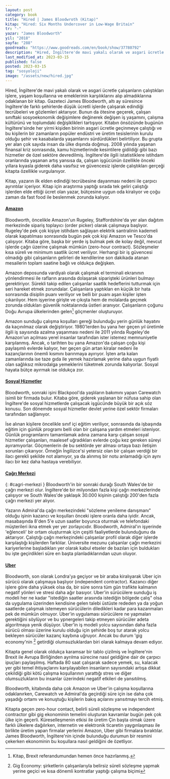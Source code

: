 ```yaml
---
layout: post
category: book
title: "Hired | James Bloodwroth (Kitap)"
kitap: "Hired: Six Months Undercover in Low-Wage Britain"
tr: "-"
yazar: "James Bloodworth"
yil: "2018"
sayfa: "288"
goodreads: "https://www.goodreads.com/en/book/show/37780792"
description: "Hired, İngiltere'de mavi yakalı olarak ve asgari ücretle çalışanların çalıştıkları işlere, yaşam koşullarına ve emeklerinin karşılıklarını alıp almadıklarına odaklanıyor."
last_modified_at: 2023-03-15
published: false
posted: 2023-03-15
tag: "sosyoloji"
image: "/assets/new/hired.jpg"
---
```


Hired, İngiltere'de mavi yakalı olarak ve asgari ücretle çalışanların çalıştıkları işlere, yaşam koşullarına ve emeklerinin karşılıklarını alıp almadıklarına odaklanan bir kitap. Gazeteci James Bloodworth, altı ay süresince İngiltere'de farklı şehirlerde düşük ücretli işlerde çalışarak edindiği tecrübeleri ve gözlemleri aktarıyor. Bunun da ötesine geçerek, çalışan sınıftaki sosyoekonomik değişimlere değinerek değişen iş yaşamını, çalışma kültürünü ve toplumdaki değişiklikleri tartışıyor. Kitabın önsözünde bugünün İngiltere'sinde her yirmi kişiden birinin asgari ücretle geçinmeye çalıştığı ve bu kişilerin bir zamanların popüler endüstri ve üretim tesislerinin kurulu olduğu şehir ve kasabalarda yaşamlarını sürdürdükleri belirtiliyor. Bu grupta yer alan çok sayıda insan da ülke dışında doğmuş. 2008 yılında yaşanan finansal kriz sonrasında, kamu hizmetlerinde kesintilere gidildiği gibi bazı hizmetler de özel sektöre devredilmiş. İngiltere'de ilgili istatistiklere istihdam oranlarında yaşanan artış yansısa da, çalışan işgücünün özellikle önceki yıllara kıyasla giderek daha vasıfsız ve güvencesiz işlerde çalıştıkları gerçeği kitapta özellikle vurgulanıyor.

Kitap, yazarın ilk elden edindiği tecrübesine dayanması nedeni ile çarpıcı ayrıntılar içeriyor. Kitap için araştırma yaptığı sırada tek geliri çalıştığı işlerden elde ettiği ücret olan yazar, bütçesine uygun oda kiralıyor ve çoğu zaman da fast food ile beslenmek zorunda kalıyor.

#### [Amazon](#amazon)

Bloodworth, öncelikle Amazon'un Rugeley, Staffordshire'da yer alan dağıtım merkezinde sipariş toplayıcı (order picker) olarak çalışmaya başlıyor. Rugeley'de pek çok kişiye istihdam sağlayan elektrik santralinin kademeli olarak kapatılması sonrasında bugün pek çok kişi Amazon ve Tesco'da çalışıyor. Kitaba göre, başka bir yerde iş bulmak pek de kolay değil, mevcut işlerde çağrı üzerine çalışmak mümkün (zero-hour contract). Sözleşmeler kısa süreli ve minimum saatlik ücret veriliyor. Herhangi bir iş güvencesi olmadığı gibi çalışanların gelirleri de kendilerine son dakikada atanan mesailerin toplam saatine bağlı ve oldukça değişken.

Amazon deposunda vardiyalı olarak çalışmak el terminali ekranının yönlendirmesi ile rafların arasında dolaşarak siparişteki ürünleri bulmayı gerektiriyor. Sürekli takip edilen çalışanlar saatlik hedeflerini tutturmak için seri hareket etmek zorundalar. Çalışanlara yaptıkları en küçük bir hata sonrasında disiplin puanı veriliyor ve belli bir puanı aşan kişiler işten çıkarılıyor. Hem işyerine girişte ve çıkışta hem de molalarda geçmek zorunda oldukları güvenlik noktalarında üstleri aranıyor. Çalışanların çoğunu Doğu Avrupa ülkelerinden gelen[^1] göçmenler oluşturuyor.

Amazon sunduğu çalışma koşulları gereği bulunduğu yerin günlük hayatını da kaçınılmaz olarak değiştiriyor. 1980'lerden bu yana her geçen yıl üretimle ilgili iş sayısında azalma yaşanması nedeni ile 2011 yılında Rugeley'de Amazon'un açılması yerel insanlar tarafından ister istemez memnuniyetle karşılanmış. Ancak, o tarihten bu yana Amazon'da çalışan çoğu kişi paylaşımlı evlerde kalıyor, her geçen gün artan kiralar nedeni ile kazançlarının önemli kısmını barınmaya ayırıyor. İşten arta kalan zamanlarında ise taze gıda ile yemek hazırlamak yerine daha uygun fiyatlı olan sağlıksız mikrodalga yemeklerini tüketmek zorunda kalıyorlar. Sosyal hayata bütçe ayırmak ise oldukça zor.

#### [Sosyal Hizmetler](#sosyal-hizmetler)

Bloodworth, sonraki işini Blackpool'da yaşlıların bakımını yapan Carewatch isimli bir firmada bulur. Kitaba göre, giderek yaşlanan bir nüfusa sahip olan İngiltere'de sosyal hizmetlerde çalışacak işgücünde büyük bir açık söz konusu. Son dönemde sosyal hizmetler devlet yerine özel sektör firmaları tarafından sağlanıyor.

İse alınan kişilere öncelikle sınıf içi eğitim veriliyor, sonrasında da işbaşında eğitim için günlük programı belli olan bir çalışana yardım etmeleri isteniyor. Günlük programlarını tamamlamak adına zamana karşı çalışan sosyal hizmetler çalışanları, maalesef uğradıkları evlerde çoğu kez gereken süreyi ayıramıyorlar. Göçmenlerin de bu sektörde yer alması ortaya bazı iletişim sorunları çıkarıyor. Örneğin İngilizce'si yetersiz olan bir çalışan verdiği bir ilacı gerekli şekilde not alamıyor, ya da alınmış bir notu anlamadığı için aynı ilacı bir kez daha hastaya verebiliyor.

#### [Çağrı Merkezi](#cagri-merkezi)
{: #cagri-merkezi }
Bloodworth'in bir sonraki durağı South Wales'de bir çağrı merkezi olur. İngiltere'de bir milyondan fazla kişi çağrı merkezlerinde çalışıyor ve South Wales'de yaklaşık 30.000 kişinin çalıştığı 200'den fazla çağrı merkezi yer alıyor.

Yazarın Admiral'da çağrı merkezindeki "sözleme yenileme danışmanı" olduğu işinin kazancı ve koşulları önceki işlere oranla daha iyidir. Ancak, masabaşında 8'den 5'e uzun saatler boyunca oturmak ve telefondaki müşterileri ikna etmek yer yer zorlayıcıdır. Bloodworth, Admiral'ın işyerinde 'eğlenceli' bir ortam oluşturmak için çeşitli faaliyetlerde bulunduğunu da aktarıyor. Çalıştığı çağrı merkezindeki çalışanlar profil olarak diğer işlerde karşılaştığı kişilerden farklılar. Üniversite mezunu çalışanlar çağrı merkezini kariyerlerine başladıkları yer olarak kabul etseler de bazıları için buldukları bu işte geçirdikleri süre en başta planladıklarından uzun oluyor.

#### [Uber](#uber)

Bloodworth, son olarak Londra'ya geçiyor ve bir araba kiralıyarak Uber için sürücü olarak çalışmaya başlıyor (ındependent contractor). Kazancı diğer işlere göre daha yüksek olsa da, bir süre sonra tüm gün trafikte kalmanın negatif yönleri ve stresi daha ağır basıyor. Uber'in sürücülere sunduğu iş modeli her ne kadar "istediğin saatler arasında istediğin bölgede çalış" olsa da uygulama üzerinden kendisine gelen talebi üstüste rededen ya da yoğun saatlerde çalışmak istemeyen sürücülerin diledikleri kadar para kazanmaları pek de mümkün olmuyor. Uber'in uygulaması sürücülere ne yapmaları gerektiğini söylüyor ve bu ypnergeleri takip etmeyen sürücüler adeta algoritmaya yenik düşüyor. Uber'in iş modeli yolcu sayısından daha fazla sürücü olması üzerine kurulu olduğu için şehirde boş tur atarak yolcu bekleyen sürücüler kazanç kaybına uğruyor. Ancak bu durum 'gig economy'nin [^2] getirdiği olumsuzluklardan biri olarak kalmaya devam ediyor. 

Kitapta genel olarak oldukça karamsar bir tablo çizilmiş ve İngiltere'nin Brexit ile Avrupa Birliğinden ayrılma sürecine nasıl geldiğine dair de çarpıcı ipuçları paylaşılmış. Haftada 80 saat çalışarak sadece yemek, su, kalacak yer gibi temel ihtiyaçlarını karşılayabilen insanların sayısındaki artışa dikkat çekildiği gibi kötü çalışma koşullarının yarattığı stres ve diğer olumsuzlukların bu insanlar üzerindeki negatif etkileri de yansıtılmış.
 
Bloodworth, kitabında daha çok Amazon ve Uber'in çalışma koşullarına odaklanırken, Carewatch ve Admiral'da geçirdiği süre için ise daha çok yaşadığı ortamı ve konuştuğu kişilerin bakış açılarını yansıtmayı tercih etmiş. 

Kitapta geçen zero-hour contact, belirli süreli sözleşme ve independent contractor gibi gig ekonominin temelini oluşturan kavramlar bugün pek çok ülke için geçerli. Küreselleşmenin etkisi ile üretim Çin başta olmak üzere farklı ülkelere dağılırken, internetin ve elektronik ticaretin yaygınlaşması ile birlikte üretim yapan firmalar yerlerini Amazon, Uber gibi firmalara bıraktılar. James Bloodworth, İngiltere'nin içinde bulunduğu durumun bir resmini çekerken ekonominin bu koşullara nasıl geldiğini de özetliyor. 


[^1]: Kitap, Brexit referandumundan hemen önce hazırlanmış.
[^2]: Gig Economy: şirketlerin çalışanlarıyla belirsiz süreli sözleşme yapmak yerine geçici ve kısa dönemli kontratlar yaptığı çalışma biçimi


